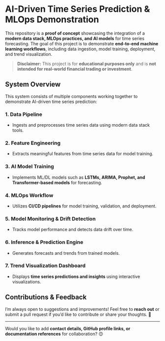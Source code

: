 # **AI-Driven Time Series Prediction & MLOps Demonstration**  

This repository is a **proof of concept** showcasing the integration of a **modern data stack, MLOps practices, and AI models** for time series forecasting. The goal of this project is to demonstrate **end-to-end machine learning workflows**, including data ingestion, model training, deployment, and trend visualization.

> **Disclaimer:** This project is for **educational purposes only** and is **not intended for real-world financial trading or investment**.

## **System Overview**  

This system consists of multiple components working together to demonstrate AI-driven time series prediction:

### **1. Data Pipeline**  
- Ingests and preprocesses time series data using modern data stack tools.  

### **2. Feature Engineering**  
- Extracts meaningful features from time series data for model training.  

### **3. AI Model Training**  
- Implements ML/DL models such as **LSTMs, ARIMA, Prophet, and Transformer-based models** for forecasting.  

### **4. MLOps Workflow**  
- Utilizes **CI/CD pipelines** for model training, validation, and deployment.  

### **5. Model Monitoring & Drift Detection**  
- Tracks model performance and detects data drift over time.  

### **6. Inference & Prediction Engine**  
- Generates forecasts and trends from trained models.  

### **7. Trend Visualization Dashboard**  
- Displays **time series predictions and insights** using interactive visualizations.  

## **Contributions & Feedback**  

I’m always open to suggestions and improvements! Feel free to **reach out** or submit a pull request if you’d like to contribute or share your thoughts. 🚀  

---

Would you like to add **contact details, GitHub profile links, or documentation references** for collaboration? 😊
